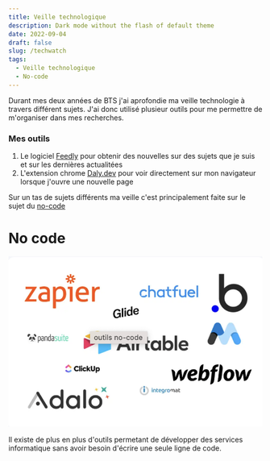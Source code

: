 ```yaml
---
title: Veille technologique
description: Dark mode without the flash of default theme
date: 2022-09-04
draft: false
slug: /techwatch
tags:
  - Veille technologique
  - No-code
---
```


Durant mes deux années de BTS j'ai aprofondie ma veille technologie à travers différent sujets.
J'ai donc utilisé plusieur outils pour me permettre de m'organiser dans mes recherches.

### Mes outils

1. Le logiciel [Feedly](https://feedly.com/) pour obtenir des nouvelles sur des sujets que je suis et sur les dernières actualitées
2. L'extension chrome [Daly.dev](https://daily.dev/) pour voir directement sur mon navigateur lorsque j'ouvre une nouvelle page

Sur un tas de sujets différents ma veille c'est principalement faite sur le sujet du [no-code](https://quels-outils-nocode.fr/)

# No code

![no-code](./pictures/no-code.png)

Il existe de plus en plus d'outils permetant de développer des services informatique sans avoir besoin d'écrire une seule ligne de code.